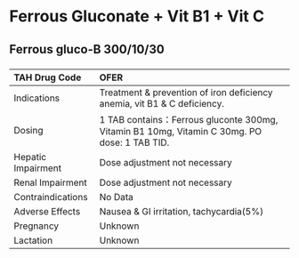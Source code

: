 # Ferrous Gluconate + Vit B1 + Vit C

## Ferrous gluco-B 300/10/30

##### 

| TAH Drug Code      | OFER                                                                                         |
|:-------------------|:---------------------------------------------------------------------------------------------|
| Indications        | Treatment & prevention of iron deficiency anemia, vit B1 & C deficiency.                     |
| Dosing             | 1 TAB contains：Ferrous gluconte 300mg, Vitamin B1 10mg, Vitamin C 30mg. PO dose: 1 TAB TID. |
| Hepatic Impairment | Dose adjustment not necessary                                                                |
| Renal Impairment   | Dose adjustment not necessary                                                                |
| Contraindications  | No Data                                                                                      |
| Adverse Effects    | Nausea & GI irritation, tachycardia(5%)                                                      |
| Pregnancy          | Unknown                                                                                      |
| Lactation          | Unknown                                                                                      |

